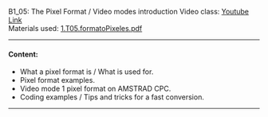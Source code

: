  B1_05: The Pixel Format / Video modes introduction
Video class: [Youtube Link](https://youtu.be/1v2DKEWMKNg)  
Materials used: [ 1.T05.formatoPixeles.pdf ](https://github.com/alexandrglm/elearning_tools/blob/9fbf9fd84dfc8a0c79fb6fee964eee4361816353/z80asmmooc/contents/Course/MODULE_1%3ASprite_in_machine_Code/B01_THEORY/B01_materials/1.T03.laMagiaDelHexadecimal.pdf)
***

#### Content:  
- What a pixel format is / What is used for.
- Pixel format examples.
- Video mode 1 pixel format on AMSTRAD CPC.
- Coding examples / Tips and tricks for a fast conversion.
***


